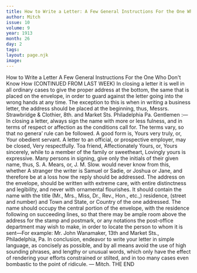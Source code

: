 ```yaml
---
title: How to Write a Letter: A Few General Instructions For the One Who Don't Know How (CONTINUED FROM LAST WEEK)
author: Mitch
issue: 10
volume: 9
year: 1913
month: 26
day: 2
tags:
layout: page.njk
image:
---
```

How to Write a Letter    A Few General Instructions For the One Who Don't Know How    (CONTINUED FROM LAST WEEK)    In closing a letter it is well in all ordinary cases to give the proper address at the bottom, the same that is placed on the envelope, in order to guard against the letter going into the wrong hands at any time. The exception to this is when in writing a business letter, the address should be placed at the beginning, thus, Messrs. Strawbridge & Clothier, 8th. and Market Sts. Philadelphia Pa. Gentlemen :— In closing a letter, always sign the name with more or less fulness, and in terms of respect or affection as the conditions call for. The terms vary, so that no genera’ rule can be followed. A good form is, Yours very truly, or, Your obedient servant. A letter to an official, or prospective employer, may be closed, Very respectfully. Toa friend, Affectionately Yours, or, Yours sincerely, while to a member of the family or sweetheart, Lovingly yours is expressive. Many persons in signing, give only the initials of their given name, thus, S. A. Mears, or, J. M. Slow. would never know from this, whether A stranger the writer is Samuel or Sadie, or Joshua or Jane, and therefore be at a loss how the reply should be addressed. The address on the envelope, should be written with extreme care, with entire distinctness and legibility, and never with ornamental flourishes. It should contain the name with the title (Mr., Mrs., Miss, Dr., Rev., Hon., etc.,) residence, (street and number) and Town and State, or Country of the one addressed. The name should occupy the central portion of the envelope, with the residence following on succeeding lines, so that there may be ample room above the address for the stamp and postmark, or any notations the post-office department may wish to make, in order to locate the person to whom it is sent—For example: Mr. John Wanamaker, 13th and Market Sts., Philadelphia, Pa. In conclusion, endeavor to write your letter in simple language, as concisely as possible, and by all means avoid the use of high sounding phrases, and lengthy or unusual words, which only have the effect of rendering your efforts constrained or stilted, and in too many cases even bombastic to the point of ridicule. — Mitch.       THE END 

